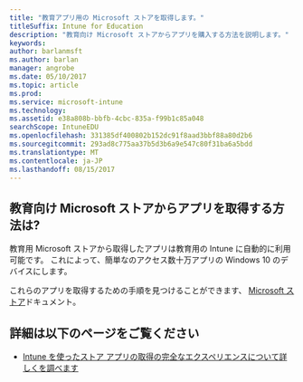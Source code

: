 ```yaml
---
title: "教育アプリ用の Microsoft ストアを取得します。"
titleSuffix: Intune for Education
description: "教育向け Microsoft ストアからアプリを購入する方法を説明します。"
keywords: 
author: barlanmsft
ms.author: barlan
manager: angrobe
ms.date: 05/10/2017
ms.topic: article
ms.prod: 
ms.service: microsoft-intune
ms.technology: 
ms.assetid: e38a808b-bbfb-4cbc-835a-f99b1c85a048
searchScope: IntuneEDU
ms.openlocfilehash: 331385df400802b152dc91f8aad3bbf88a80d2b6
ms.sourcegitcommit: 293ad8c775aa37b5d3b6a9e547c80f31ba6a5bdd
ms.translationtype: MT
ms.contentlocale: ja-JP
ms.lasthandoff: 08/15/2017
---
```

## <a name="how-do-i-acquire-apps-from-the-microsoft-store-for-education"></a>教育向け Microsoft ストアからアプリを取得する方法は?

教育用 Microsoft ストアから取得したアプリは教育用の Intune に自動的に利用可能です。 これによって、簡単なのアクセス数十万アプリの Windows 10 のデバイスにします。

これらのアプリを取得するための手順を見つけることができます、 [Microsoft ストア](https://docs.microsoft.com/microsoft-store/acquire-apps-windows-store-for-business#acquire-apps)ドキュメント。

## <a name="find-out-more"></a>詳細は以下のページをご覧ください

- [Intune を使ったストア アプリの取得の完全なエクスペリエンスについて詳しくを調べます](https://docs.microsoft.com/intune/deploy-use/manage-apps-you-purchased-from-the-windows-store-for-business-with-microsoft-intune)
